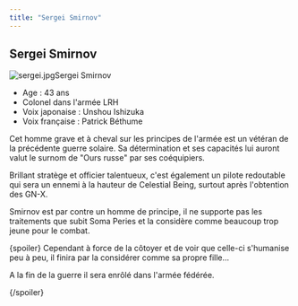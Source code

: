 ```yaml
---
title: "Sergei Smirnov"
---
```


Sergei Smirnov
--------------

![sergei.jpg](/images/stories/saga/gundam00/persos/sergei.jpg "sergei.jpg")Sergei Smirnov


- Age : 43 ans  
- Colonel dans l'armée LRH  
- Voix japonaise : Unshou Ishizuka  
- Voix française : Patrick Béthume


Cet homme grave et à cheval sur les principes de l'armée est un vétéran de la précédente guerre solaire. Sa détermination et ses capacités lui auront valut le surnom de "Ours russe" par ses coéquipiers.


Brillant stratège et officier talentueux, c'est également un pilote redoutable qui sera un ennemi à la hauteur de Celestial Being, surtout après l'obtention des GN-X.


Smirnov est par contre un homme de principe, il ne supporte pas les traitements que subit Soma Peries et la considère comme beaucoup trop jeune pour le combat.



{spoiler}
Cependant à force de la côtoyer et de voir que celle-ci s'humanise peu à peu, il finira par la considérer comme sa propre fille...


A la fin de la guerre il sera enrôlé dans l'armée fédérée.

 {/spoiler} 